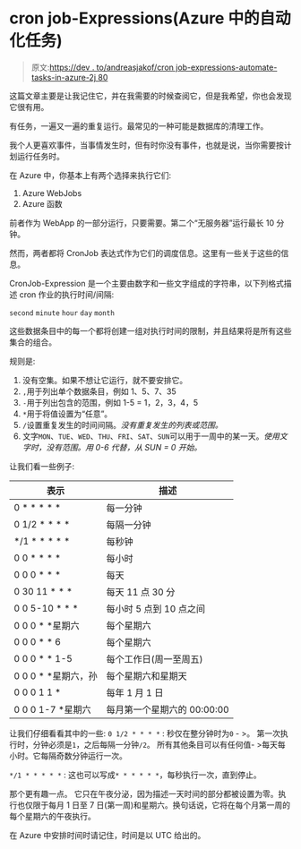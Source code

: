 # cron job-Expressions(Azure 中的自动化任务)

> 原文:[https://dev . to/andreasjakof/cron job-expressions-automate-tasks-in-azure-2j 80](https://dev.to/andreasjakof/cronjob-expressions-automate-tasks-in-azure-2j80)

这篇文章主要是让我记住它，并在我需要的时候查阅它，但是我希望，你也会发现它很有用。

有任务，一遍又一遍的重复运行。最常见的一种可能是数据库的清理工作。

我个人更喜欢事件，当事情发生时，但有时你没有事件，也就是说，当你需要按计划运行任务时。

在 Azure 中，你基本上有两个选择来执行它们:

1.  Azure WebJobs
2.  Azure 函数

前者作为 WebApp 的一部分运行，只要需要。第二个“无服务器”运行最长 10 分钟。

然而，两者都将 CronJob 表达式作为它们的调度信息。这里有一些关于这些的信息。

CronJob-Expression 是一个主要由数字和一些文字组成的字符串，以下列格式描述 cron 作业的执行时间/间隔:

`second` `minute` `hour` `day` `month`

这些数据条目中的每一个都将创建一组对执行时间的限制，并且结果将是所有这些集合的组合。

规则是:

1.  没有空集。如果不想让它运行，就不要安排它。
2.  `,`用于列出单个数据条目，例如 1、5、7、35
3.  `-`用于列出包含的范围，例如 1-5 = 1，2，3，4，5
4.  `*`用于将值设置为“任意”。
5.  `/`设置重复发生的时间间隔。*没有重复发生的列表或范围。*
6.  文字`MON`、`TUE`、`WED`、`THU`、`FRI`、`SAT`、`SUN`可以用于一周中的某一天。*使用文字时，没有范围。用 0-6 代替，从 SUN = 0 开始。*

让我们看一些例子:

| 表示 | 描述 |
| --- | --- |
| 0 * * * * * | 每一分钟 |
| 0 1/2 * * * * | 每隔一分钟 |
| */1 * * * * * | 每秒钟 |
| 0 0 * * * * | 每小时 |
| 0 0 0 * * * | 每天 |
| 0 30 11 * * * | 每天 11 点 30 分 |
| 0 0 5-10 * * * | 每小时 5 点到 10 点之间 |
| 0 0 0 * *星期六 | 每个星期六 |
| 0 0 0 * * 6 | 每个星期六 |
| 0 0 0 * * 1-5 | 每个工作日(周一至周五) |
| 0 0 0 * *星期六，孙 | 每个星期六和星期天 |
| 0 0 0 1 1 * | 每年 1 月 1 日 |
| 0 0 0 1-7 *星期六 | 每月第一个星期六的 00:00:00 |

让我们仔细看看其中的一些:
`0 1/2 * * * *` :
秒仅在整分钟时为`0` - >。
第一次执行时，分钟必须是`1`，之后每隔一分钟`/2`。
所有其他条目可以有任何值- >每天每小时。它每隔奇数分钟运行一次。

`*/1 * * * * *` :
这也可以写成`* * * * * *`，每秒执行一次，直到停止。

那个更有趣一点。
它只在午夜分泌，因为描述一天时间的部分都被设置为零。执行也仅限于每月 1 日至 7 日(第一周)和星期六。换句话说，它将在每个月第一周的每个星期六的午夜执行。

在 Azure 中安排时间时请记住，时间是以 UTC 给出的。